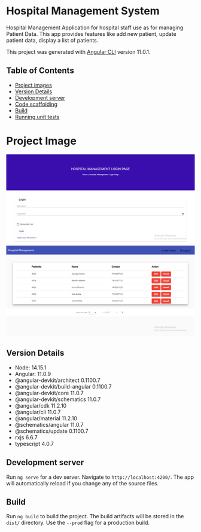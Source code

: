 # Hospital Management System

Hospital Management Application  for  hospital staff use as for managing Patient Data. This app provides  features like add new patient, update patient data, display a list of patients.  

This project was generated with [Angular CLI](https://github.com/angular/angular-cli) version 11.0.1.

## Table of Contents

* [ Project images ](#Project-Image)
* [ Version Details ](#Version-Details)
* [ Development server](#Development-server) 
* [ Code scaffolding](#Code-scaffolding)
* [ Build](#Build)
* [ Running unit tests](#Running-unit-tests)

# Project Image 

<img src="src\assets\Frontend-Screenshots\1.PNG">
<img src="src\assets\Frontend-Screenshots\2.PNG">

## Version Details

*  Node: 14.15.1
*  Angular: 11.0.9
*  @angular-devkit/architect       0.1100.7
*  @angular-devkit/build-angular   0.1100.7
*  @angular-devkit/core            11.0.7
*  @angular-devkit/schematics      11.0.7
*  @angular/cdk                    11.2.10
*  @angular/cli                    11.0.7
*  @angular/material               11.2.10
*  @schematics/angular             11.0.7
*  @schematics/update              0.1100.7
*  rxjs                            6.6.7
*  typescript                      4.0.7

## Development server

Run `ng serve` for a dev server. Navigate to `http://localhost:4200/`. The app will automatically reload if you change any of the source files.


## Build

Run `ng build` to build the project. The build artifacts will be stored in the `dist/` directory. Use the `--prod` flag for a production build.

